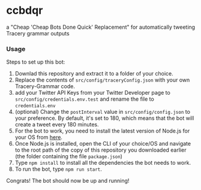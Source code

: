 # ccbdqr
a "Cheap 'Cheap Bots Done Quick' Replacement" for automatically tweeting Tracery grammar outputs

### Usage
Steps to set up this bot:

1. Downlad this repository and extract it to a folder of your choice.
2. Replace the contents of `src/config/traceryConfig.json` with your own Tracery-Grammar code.
3. add your Twitter API Keys from your Twitter Developer page to `src/config/credentials.env.test` and rename the file to  `credentials.env`
4. (optional) Change the `postInterval` value in `src/config/config.json` to your preference. By default, it's set to 180, which means that the bot will create a tweet every 180 minutes.
5. For the bot to work, you need to install the latest version of Node.js for your OS from [here](https://nodejs.org/en/download/current).
6. Once Node.js is installed, open the CLI of your choice/OS and navigate to the root path of the copy of this repository you downloaded earlier (the folder containing the file `package.json`)
7. Type `npm install` to install all the dependencies the bot needs to work.
8. To run the bot, type `npm run start`.

Congrats! The bot should now be up and running!
